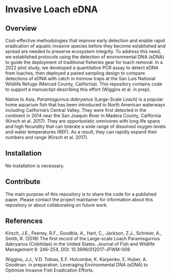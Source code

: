 # Invasive Loach eDNA

## Overview
Cost-effective methodologies that improve early detection and enable rapid eradication of aquatic invasive species before they become established and spread are needed to preserve ecosystem integrity. To address this need, we established protocols using the detection of environmental DNA (eDNA) to guide the deployment of traditional fisheries gear for loach removal. In a 2022 pilot study, we developed a quantitative PCR assay to detect eDNA from loaches, then deployed a paired sampling design to compare detections of eDNA with catch in minnow traps at the San Luis National Wildlife Refuge (Merced County, California). This repository contains code to support a manusctipt describing this effort (Wiggins et al. in prep).

Native to Asia, _Paramisgurnus dabryanus_ (Large-Scale Loach) is a popular home aquarium fish that has been introduced to North American waterways including California’s Central Valley. They were first detected in the continent in 2014 near the San Joaquin River in Madera County, California (Kirsch et al. 2017). They are opportunistic omnivores with long life spans and high fecundity that can tolerate a wide range of dissolved oxygen levels and water temperatures (REF). As a result, they can rapidly expand their numbers and range (Kirsch et al. 2017). 

## Installation
No installation is necessary.

## Contribute
The main purpose of this repository is to share the code for a published paper. Please contact the project maintainer for information about this repository or about collaborating on future work.

## References
Kirsch, J.E., Feeney, R.F., Goodbla, A., Hart, C., Jackson, Z.J., Schreier, A., Smith, R. (2018) The first record of the Large-scale Loach Paramisgurnus dabryanus (Cobitidae) in the United States. Journal of Fish and Wildlife Management 9: 246–254, DOI: 10.3996/012017-JFWM-008 

Wiggins, J.J., V.D. Tobias, E.F. Holcombe, K. Karpenko, E. Huber, A. Goodman. in preparation. Leveraging Environmental DNA (eDNA) to Optimize Invasive Fish Eradication Efforts.
